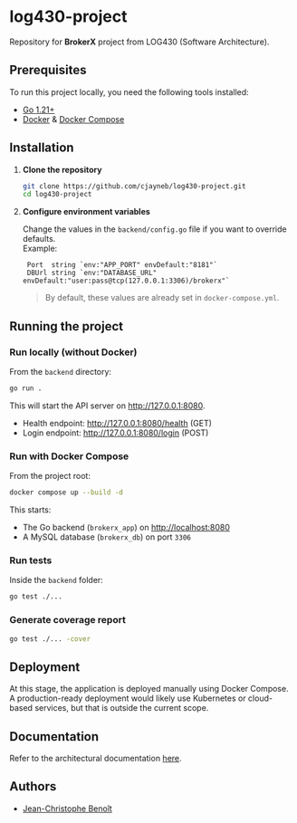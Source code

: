 # log430-project

Repository for **BrokerX** project from LOG430 (Software Architecture).

## Prerequisites

To run this project locally, you need the following tools installed:

- [Go 1.21+](https://go.dev/dl/)
- [Docker](https://docs.docker.com/get-docker/) & [Docker Compose](https://docs.docker.com/compose/)

## Installation

1. **Clone the repository**

   ```bash
   git clone https://github.com/cjayneb/log430-project.git
   cd log430-project
   ```

2. **Configure environment variables**

   Change the values in the `backend/config.go` file if you want to override defaults.  
   Example:

   ```env
    Port  string `env:"APP_PORT" envDefault:"8181"`
    DBUrl string `env:"DATABASE_URL" envDefault:"user:pass@tcp(127.0.0.1:3306)/brokerx"`
   ```

   > By default, these values are already set in `docker-compose.yml`.

## Running the project

### Run locally (without Docker)

From the `backend` directory:

```bash
go run .
```

This will start the API server on http://127.0.0.1:8080.

- Health endpoint: http://127.0.0.1:8080/health (GET)
- Login endpoint: http://127.0.0.1:8080/login (POST)

### Run with Docker Compose

From the project root:

```bash
docker compose up --build -d
```

This starts:

- The Go backend (`brokerx_app`) on [http://localhost:8080](http://localhost:8080)
- A MySQL database (`brokerx_db`) on port `3306`

### Run tests

Inside the `backend` folder:

```bash
go test ./...
```

### Generate coverage report

```bash
go test ./... -cover
```

## Deployment

At this stage, the application is deployed manually using Docker Compose.  
A production-ready deployment would likely use Kubernetes or cloud-based services, but that is outside the current scope.

## Documentation

Refer to the architectural documentation [here](https://github.com/cjayneb/log430-project/blob/main/docs/arc42.md).

## Authors

- [Jean-Christophe Benoît](https://github.com/cjayneb)
